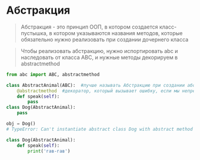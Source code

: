 # Абстракция
> Абстракция - это принцип ООП, в котором создается класс-пустышка, в котором указываются названия методов, которые обязательно нужно реализовать при создании дочернего класса

> Чтобы реализовать абстракцию, нужно испортировать abc и наследовать от класса ABC, и нужные методы декорируем в abstractmethod
```py
from abc import ABC, abstractmethod

class AbstractAnimal(ABC):  #лучше называть Абстракцию при создании абстрактного класса лучше писать Abstract
    @abstractmethod  #декоратор, который вызывает ошибку, если мы непреопределили метод из Абстрактного класса
    def speak(self):
        pass
class Dog(AbstractAnimal):
    pass

obj = Dog()
# TypeError: Can't instantiate abstract class Dog with abstract method speak

class Dog(AbstractAnimal):
    def speak(self):
        print('гав-гав')
```